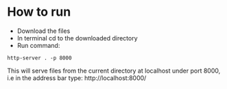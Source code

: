 # How to run
* Download the files
* In terminal cd to the downloaded directory
* Run command:
````
http-server . -p 8000
````

This will serve files from the current directory at localhost under port 8000, i.e in the address bar type: http://localhost:8000/